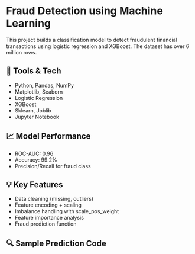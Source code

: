 # Fraud Detection using Machine Learning

This project builds a classification model to detect fraudulent financial transactions using logistic regression and XGBoost. The dataset has over 6 million rows.

## 🔧 Tools & Tech
- Python, Pandas, NumPy
- Matplotlib, Seaborn
- Logistic Regression
- XGBoost
- Sklearn, Joblib
- Jupyter Notebook

## 📈 Model Performance
- ROC-AUC: 0.96
- Accuracy: 99.2%
- Precision/Recall for fraud class

## 💡 Key Features
- Data cleaning (missing, outliers)
- Feature encoding + scaling
- Imbalance handling with scale_pos_weight
- Feature importance analysis
- Fraud prediction function

## 🔍 Sample Prediction Code
```python
